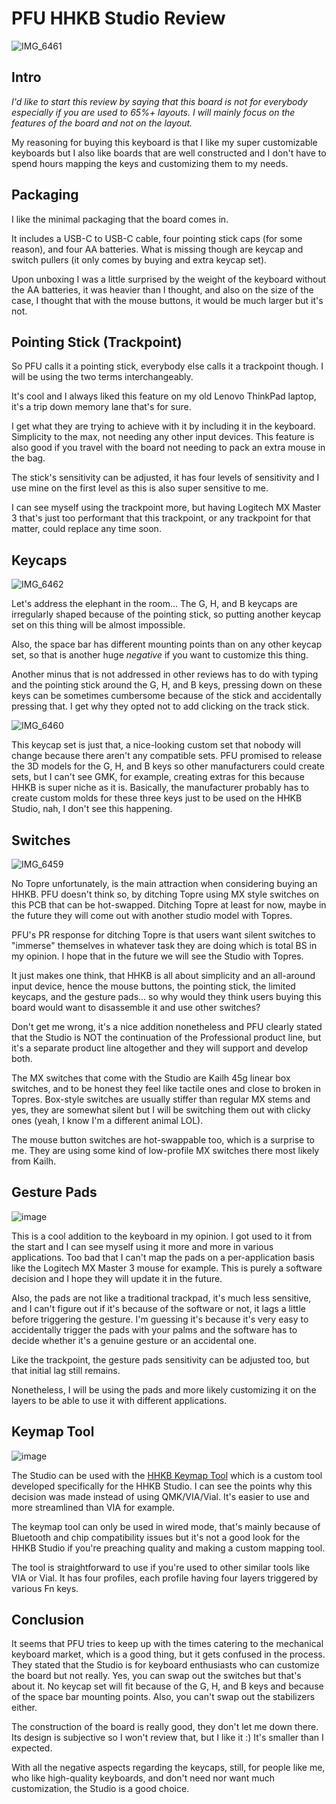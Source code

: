 # PFU HHKB Studio Review

![IMG_6461](https://github.com/feketegy/keebs/assets/489775/53dd3b13-516f-453f-a6fe-fccd5338fb55)


## Intro

_I'd like to start this review by saying that this board is not for everybody especially if you are used to 65%+ layouts. I will mainly focus on the features of the board and not on the layout._

My reasoning for buying this keyboard is that I like my super customizable keyboards but I also like boards that are well constructed and I don't have to spend hours mapping the keys and customizing them to my needs.

## Packaging

I like the minimal packaging that the board comes in.

It includes a USB-C to USB-C cable, four pointing stick caps (for some reason), and four AA batteries. What is missing though are keycap and switch pullers (it only comes by buying and extra keycap set).

Upon unboxing I was a little surprised by the weight of the keyboard without the AA batteries, it was heavier than I thought, and also on the size of the case, I thought that with the mouse buttons, it would be much larger but it's not.

## Pointing Stick (Trackpoint)

So PFU calls it a pointing stick, everybody else calls it a trackpoint though. I will be using the two terms interchangeably.

It's cool and I always liked this feature on my old Lenovo ThinkPad laptop, it's a trip down memory lane that's for sure.

I get what they are trying to achieve with it by including it in the keyboard. Simplicity to the max, not needing any other input devices. 
This feature is also good if you travel with the board not needing to pack an extra mouse in the bag.

The stick's sensitivity can be adjusted, it has four levels of sensitivity and I use mine on the first level as this is also super sensitive to me.

I can see myself using the trackpoint more, but having Logitech MX Master 3 that's just too performant that this trackpoint, or any trackpoint for that matter, could replace any time soon.

## Keycaps

![IMG_6462](https://github.com/feketegy/keebs/assets/489775/f6ddab11-a921-410e-91e8-ac872f46dfda)

Let's address the elephant in the room... The G, H, and B keycaps are irregularly shaped because of the pointing stick, so putting another keycap set on this thing will be almost impossible.

Also, the space bar has different mounting points than on any other keycap set, so that is another huge _negative_ if you want to customize this thing.

Another minus that is not addressed in other reviews has to do with typing and the pointing stick around the G, H, and B keys, pressing down on these keys can be sometimes cumbersome because of the stick and accidentally pressing that. I get why they opted not to add clicking on the track stick.

![IMG_6460](https://github.com/feketegy/keebs/assets/489775/803ec0e3-5168-440f-bdb8-47c74ab9333e)

This keycap set is just that, a nice-looking custom set that nobody will change because there aren't any compatible sets. PFU promised to release the 3D models for the G, H, and B keys so other manufacturers could create sets, but I can't see GMK, for example, creating extras for this because HHKB is super niche as it is. Basically, the manufacturer probably has to create custom molds for these three keys just to be used on the HHKB Studio, nah, I don't see this happening.

## Switches

![IMG_6459](https://github.com/feketegy/keebs/assets/489775/dfd3be0c-65b0-4b4a-a3e2-630277451f6d)

No Topre unfortunately, is the main attraction when considering buying an HHKB. PFU doesn't think so, by ditching Topre using MX style switches on this PCB that can be hot-swapped. Ditching Topre at least for now, maybe in the future they will come out with another studio model with Topres.

PFU's PR response for ditching Topre is that users want silent switches to "immerse" themselves in whatever task they are doing which is total BS in my opinion. I hope that in the future we will see the Studio with Topres.

It just makes one think, that HHKB is all about simplicity and an all-around input device, hence the mouse buttons, the pointing stick, the limited keycaps, and the gesture pads... so why would they think users buying this board would want to disassemble it and use other switches?

Don't get me wrong, it's a nice addition nonetheless and PFU clearly stated that the Studio is NOT the continuation of the Professional product line, but it's a separate product line altogether and they will support and develop both.

The MX switches that come with the Studio are Kailh 45g linear box switches, and to be honest they feel like tactile ones and close to broken in Topres. Box-style switches are usually stiffer than regular MX stems and yes, they are somewhat silent but I will be switching them out with clicky ones (yeah, I know I'm a different animal LOL).

The mouse button switches are hot-swappable too, which is a surprise to me. They are using some kind of low-profile MX switches there most likely from Kailh.

## Gesture Pads

![image](https://github.com/feketegy/keebs/assets/489775/5d087002-1ea7-42e5-8ffd-d6f626dc06e5)

This is a cool addition to the keyboard in my opinion. I got used to it from the start and I can see myself using it more and more in various applications. Too bad that I can't map the pads on a per-application basis like the Logitech MX Master 3 mouse for example. This is purely a software decision and I hope they will update it in the future.

Also, the pads are not like a traditional trackpad, it's much less sensitive, and I can't figure out if it's because of the software or not, it lags a little before triggering the gesture. I'm guessing it's because it's very easy to accidentally trigger the pads with your palms and the software has to decide whether it's a genuine gesture or an accidental one.

Like the trackpoint, the gesture pads sensitivity can be adjusted too, but that initial lag still remains.

Nonetheless, I will be using the pads and more likely customizing it on the layers to be able to use it with different applications.

## Keymap Tool

![image](https://github.com/feketegy/keebs/assets/489775/e546a4a0-6ed9-426d-a6da-4d448c54f57e)

The Studio can be used with the [HHKB Keymap Tool](https://happyhackingkb.com/download/#tools) which is a custom tool developed specifically for the HHKB Studio. I can see the points why this decision was made instead of using QMK/VIA/Vial. It's easier to use and more streamlined than VIA for example. 

The keymap tool can only be used in wired mode, that's mainly because of Bluetooth and chip compatibility issues but it's not a good look for the HHKB Studio if you're preaching quality and making a custom mapping tool.

The tool is straightforward to use if you're used to other similar tools like VIA or Vial. It has four profiles, each profile having four layers triggered by various Fn keys.

## Conclusion

It seems that PFU tries to keep up with the times catering to the mechanical keyboard market, which is a good thing, but it gets confused in the process. They stated that the Studio is for keyboard enthusiasts who can customize the board but not really. Yes, you can swap out the switches but that's about it. No keycap set will fit because of the G, H, and B keys and because of the space bar mounting points. Also, you can't swap out the stabilizers either. 

The construction of the board is really good, they don't let me down there. Its design is subjective so I won't review that, but I like it :) It's smaller than I expected.

With all the negative aspects regarding the keycaps, still, for people like me, who like high-quality keyboards, and don't need nor want much customization, the Studio is a good choice.

